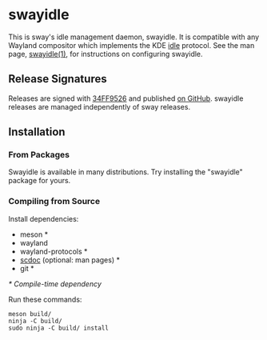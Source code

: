 # swayidle

This is sway's idle management daemon, swayidle. It is compatible with any
Wayland compositor which implements the KDE
[idle](https://github.com/swaywm/sway/blob/master/protocols/idle.xml) protocol.
See the man page, [swayidle(1)](./swayidle.1.scd), for instructions on configuring swayidle.

## Release Signatures

Releases are signed with [34FF9526](https://keys.openpgp.org/search?q=34FF9526CFEF0E97A340E2E40FDE7BE0E88F5E48)
and published [on GitHub](https://github.com/swaywm/swayidle/releases). swayidle
releases are managed independently of sway releases.

## Installation

### From Packages

Swayidle is available in many distributions. Try installing the "swayidle"
package for yours.

### Compiling from Source

Install dependencies:

* meson \*
* wayland
* wayland-protocols \*
* [scdoc](https://git.sr.ht/~sircmpwn/scdoc) (optional: man pages) \*
* git \*

_\* Compile-time dependency_

Run these commands:

    meson build/
    ninja -C build/
    sudo ninja -C build/ install
